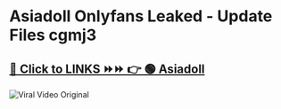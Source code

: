 
 # Asiadoll Onlyfans Leaked - Update Files cgmj3

## <h2><a href="https://clipsfans.com/Asiadoll&ref=git">🔗 Click to LINKS ⏩⏩ 👉 🟢 Asiadoll </a></h2>

<a href="https://clipsfans.com/Asiadoll&ref=git" rel="nofollow" data-target="animated-image.originalLink"><img src="https://i.ibb.co.com/xMMVF88/686577567.gif" alt="Viral Video Original" style="max-width: 100%; display: inline-block;" data-target="animated-image.originalImage"></a>

